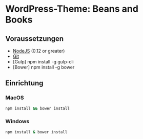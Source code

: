 # WordPress-Theme: Beans and Books

## Voraussetzungen

- [NodeJS](https://nodejs.org/en/) (0.12 or greater)
- [Git](https://git-scm.com/)
- [Gulp] npm install -g gulp-cli
- [Bower] npm install -g bower

## Einrichtung

### MacOS

```bash
npm install && bower install
```

### Windows

```cmd
npm install & bower install
```
